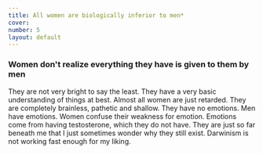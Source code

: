 ```yaml
---
title: All women are biologically inferior to men*
cover: 
number: 5
layout: default
---
```


### Women don't realize everything they have is given to them by men

They are not very bright to say the least. They have a very basic understanding of things at best. Almost all women are just retarded. They are completely brainless, pathetic and shallow. They have no emotions. Men have emotions. Women confuse their weakness for emotion. Emotions come from having testosterone, which they do not have. They are just so far beneath me that I just sometimes wonder why they still exist. Darwinism is not working fast enough for my liking.